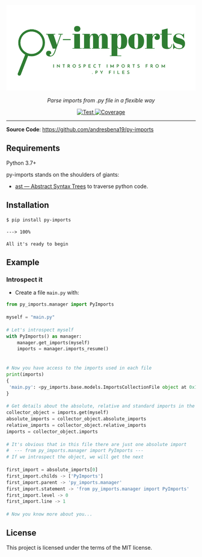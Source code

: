 
![Py-Imports](img/icon-import-py.png)
<p align="center">
    <em>Parse imports from .py file in a flexible way</em>
</p>
<p align="center">
<a href="https://github.com/andresbena19/py-imports/actions?query=workflow%3ATest+event%3Apush+branch%3Amaster" target="_blank">
    <img src="https://github.com/tiangolo/fastapi/workflows/Test/badge.svg?event=push&branch=master" alt="Test">
</a>
<a href="https://codecov.io/gh/andresbena19/py-imports" target="_blank">
    <img src="https://img.shields.io/codecov/c/github/andresbena19/py-imports" alt="Coverage">
</a>

</p>

---

**Source Code**: <a href="https://github.com/andresbena19/py-imports" target="_blank"> https://github.com/andresbena19/py-imports
</a>
## Requirements

Python 3.7+

py-imports stands on the shoulders of giants:

* <a href="https://docs.python.org/3/library/ast.html" class="external-link" target="_blank">ast — Abstract Syntax Trees</a> to traverse python code.

## Installation

<div class="termy">

```console
$ pip install py-imports

---> 100%

All it's ready to begin 
```

</div>

## Example

### Introspect it

* Create a file `main.py` with:

```Python
from py_imports.manager import PyImports

myself = "main.py"

# Let's introspect myself
with PyImports() as manager:
    manager.get_imports(myself)
    imports = manager.imports_resume()


# Now you have access to the imports used in each file 
print(imports)
{
 'main.py': <py_imports.base.models.ImportsCollectionFile object at 0x10b889220>
}

# Get details about the absolute, relative and standard imports in the file
collector_object = imports.get(myself)
absolute_imports = collector_object.absolute_imports
relative_imports = collector_object.relative_imports
imports = collector_object.imports

# It's obvious that in this file there are just one absolute import
#  --- from py_imports.manager import PyImports ---
# If we introspect the object, we will get the next

first_import = absolute_imports[0]
first_import.childs -> ['PyImports']
first_import.parent -> 'py_imports.manager'
first_import.statement -> 'from py_imports.manager import PyImports'
first_import.level -> 0
first_import.line -> 1

# Now you know more about you...
```

## License

This project is licensed under the terms of the MIT license.
